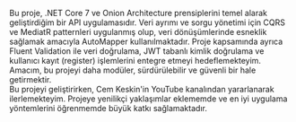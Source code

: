Bu proje, .NET Core 7 ve Onion Architecture prensiplerini temel alarak geliştirdiğim bir API uygulamasıdır. Veri ayrımı ve sorgu yönetimi için CQRS ve MediatR patternleri uygulanmış olup, veri dönüşümlerinde esneklik sağlamak amacıyla AutoMapper kullanılmaktadır. Proje kapsamında ayrıca Fluent Validation ile veri doğrulama, JWT tabanlı kimlik doğrulama ve kullanıcı kayıt (register) işlemlerini entegre etmeyi hedeflemekteyim. Amacım, bu projeyi daha modüler, sürdürülebilir ve güvenli bir hale getirmektir. <br>
Bu projeyi geliştirirken, Cem Keskin'in YouTube kanalından yararlanarak ilerlemekteyim. Projeye yenilikçi yaklaşımlar eklememde ve en iyi uygulama yöntemlerini öğrenmemde büyük katkı sağlamaktadır.
